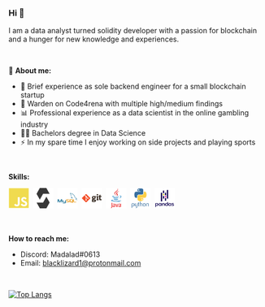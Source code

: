 ### Hi 👋

I am a data analyst turned solidity developer with a passion for blockchain and a hunger for new knowledge and experiences. 

<br/>

💬 <b>About me:</b>
- 🔭 Brief experience as sole backend engineer for a small blockchain startup
- 🔮 Warden on Code4rena with multiple high/medium findings
- 📊 Professional experience as a data scientist in the online gambling industry
- 👨‍🎓 Bachelors degree in Data Science
- ⚡ In my spare time I enjoy working on side projects and playing sports

<br/>

<b>Skills:</b>
<div>
<img src="https://github.com/devicons/devicon/blob/master/icons/javascript/javascript-plain.svg" title="Javascript" alt="Javascript" width="40" height="40"/>&nbsp;
<img src="https://github.com/devicons/devicon/blob/master/icons/solidity/solidity-plain.svg" title="Solidity" alt="Solidity" width="40" height="40"/>&nbsp;
<img src="https://github.com/devicons/devicon/blob/master/icons/mysql/mysql-original-wordmark.svg" title="MySQL" alt="MySQL" width="40" height="40"/>&nbsp;
<img src="https://github.com/devicons/devicon/blob/master/icons/git/git-original-wordmark.svg" title="git" alt="git" width="40" height="40"/>&nbsp;
<img src="https://github.com/devicons/devicon/blob/master/icons/java/java-original-wordmark.svg" title="java" alt="java" width="40" height="40"/>&nbsp;
<img src="https://github.com/devicons/devicon/blob/master/icons/python/python-original-wordmark.svg" title="python" alt="python" width="40" height="40"/>&nbsp;
<img src="https://github.com/devicons/devicon/blob/master/icons/pandas/pandas-original-wordmark.svg" title="pandas" alt="pandas" width="40" height="40"/>&nbsp;
</div>

<br/>
<br/>

<b>How to reach me:</b>
- Discord: Madalad#0613
- Email: blacklizard1@protonmail.com

<br/>

[![Top Langs](https://github-readme-stats.vercel.app/api/top-langs/?username=OllieM26&layout=compact&theme=vision-friendly-dark)](https://github.com/anuraghazra/github-readme-stats)


<!--
**OllieM26/OllieM26** is a ✨ _special_ ✨ repository because its `README.md` (this file) appears on your GitHub profile.

Here are some ideas to get you started:

- 🔭 I’m currently working on ...
- 🌱 I’m currently learning ...
- 👯 I’m looking to collaborate on ...
- 🤔 I’m looking for help with ...
- 💬 Ask me about ...
- 📫 How to reach me: ...
- 😄 Pronouns: ...
- ⚡ Fun fact: ...
-->
